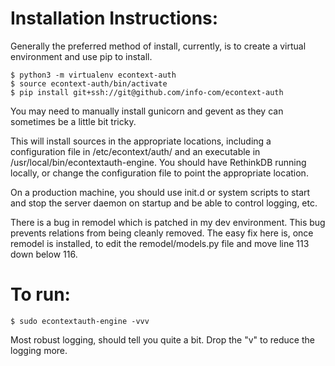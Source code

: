Installation Instructions:
==========================

Generally the preferred method of install, currently, is to create a virtual environment and use pip to install.

```shell
$ python3 -m virtualenv econtext-auth
$ source econtext-auth/bin/activate
$ pip install git+ssh://git@github.com/info-com/econtext-auth
```

You may need to manually install gunicorn and gevent as they can sometimes be a little bit tricky.

This will install sources in the appropriate locations, including a configuration file in /etc/econtext/auth/ and an
executable in /usr/local/bin/econtextauth-engine.  You should have RethinkDB running locally, or change the
configuration file to point the appropriate location.

On a production machine, you should use init.d or system scripts to start and stop the server daemon on startup and
be able to control logging, etc.

There is a bug in remodel which is patched in my dev environment.  This bug prevents relations from being cleanly
removed.  The easy fix here is, once remodel is installed, to edit the remodel/models.py file and move line 113 down
below 116.


To run:
=======

```shell
$ sudo econtextauth-engine -vvv
```

Most robust logging, should tell you quite a bit.  Drop the "v" to reduce the logging more.
